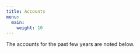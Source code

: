 ```yaml
---
title: Accounts
menu:
  main:
    weight: 10
---
```


The accounts for the past few years are noted below.
